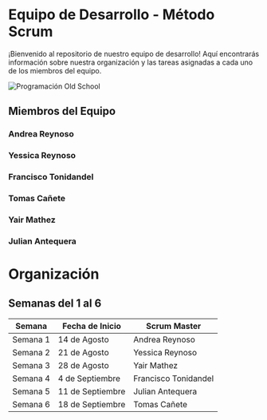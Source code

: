 # Equipo de Desarrollo - Método Scrum

¡Bienvenido al repositorio de nuestro equipo de desarrollo! Aquí encontrarás información sobre nuestra organización y las tareas asignadas a cada uno de los miembros del equipo.

![Programación Old School](Programación%20Old%20School%20(1).gif)


## Miembros del Equipo

### Andrea Reynoso 


### Yessica Reynoso


### Francisco Tonidandel


### Tomas Cañete


### Yair Mathez


### Julian Antequera

# Organización 

## Semanas del 1 al 6

| Semana   | Fecha de Inicio | Scrum Master           |
|----------|-----------------|------------------------|
| Semana 1 | 14 de Agosto    | Andrea Reynoso         |
| Semana 2 | 21 de Agosto    | Yessica Reynoso        |
| Semana 3 | 28 de Agosto    | Yair Mathez            |
| Semana 4 | 4 de Septiembre | Francisco Tonidandel   |
| Semana 5 | 11 de Septiembre| Julian Antequera       |
| Semana 6 | 18 de Septiembre| Tomas Cañete           |






